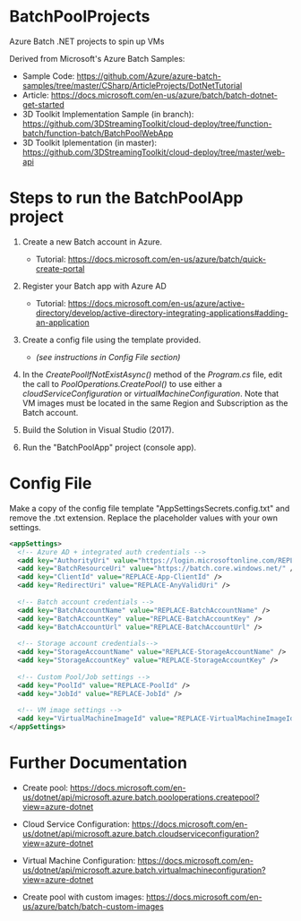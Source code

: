 # BatchPoolProjects
Azure Batch .NET projects to spin up VMs

Derived from Microsoft's Azure Batch Samples:
- Sample Code: https://github.com/Azure/azure-batch-samples/tree/master/CSharp/ArticleProjects/DotNetTutorial
- Article: https://docs.microsoft.com/en-us/azure/batch/batch-dotnet-get-started 
- 3D Toolkit Implementation Sample (in branch): https://github.com/3DStreamingToolkit/cloud-deploy/tree/function-batch/function-batch/BatchPoolWebApp
- 3D Toolkit Iplementation (in master): https://github.com/3DStreamingToolkit/cloud-deploy/tree/master/web-api


# Steps to run the BatchPoolApp project

1. Create a new Batch account in Azure.

    - Tutorial: https://docs.microsoft.com/en-us/azure/batch/quick-create-portal

2. Register your Batch app with Azure AD
    - Tutorial: https://docs.microsoft.com/en-us/azure/active-directory/develop/active-directory-integrating-applications#adding-an-application

3. Create a config file using the template provided.
    - _(see instructions in Config File section)_

4. In the *CreatePoolIfNotExistAsync()* method of the *Program.cs* file, edit the call to *PoolOperations.CreatePool()* to use either a *cloudServiceConfiguration* or *virtualMachineConfiguration*. Note that VM images must be located in the same Region and Subscription as the Batch account.

4. Build the Solution in Visual Studio (2017).

5. Run the "BatchPoolApp" project (console app).

# Config File

Make a copy of the config file template "AppSettingsSecrets.config.txt" and remove the .txt extension. Replace the placeholder values with your own settings.

```xml
<appSettings>
  <!-- Azure AD + integrated auth credentials -->
  <add key="AuthorityUri" value="https://login.microsoftonline.com/REPLACE-TenantId-DirId" />
  <add key="BatchResourceUri" value="https://batch.core.windows.net/" />
  <add key="ClientId" value="REPLACE-App-ClientId" />
  <add key="RedirectUri" value="REPLACE-AnyValidUri" />
  
  <!-- Batch account credentials -->
  <add key="BatchAccountName" value="REPLACE-BatchAccountName" />
  <add key="BatchAccountKey" value="REPLACE-BatchAccountKey" />
  <add key="BatchAccountUrl" value="REPLACE-BatchAccountUrl" />
  
  <!-- Storage account credentials-->
  <add key="StorageAccountName" value="REPLACE-StorageAccountName" />
  <add key="StorageAccountKey" value="REPLACE-StorageAccountKey" />
  
  <!-- Custom Pool/Job settings -->
  <add key="PoolId" value="REPLACE-PoolId" />
  <add key="JobId" value="REPLACE-JobId" />
  
  <!-- VM image settings -->
  <add key="VirtualMachineImageId" value="REPLACE-VirtualMachineImageId" />
</appSettings>

```

# Further Documentation

- Create pool: https://docs.microsoft.com/en-us/dotnet/api/microsoft.azure.batch.pooloperations.createpool?view=azure-dotnet

- Cloud Service Configuration: https://docs.microsoft.com/en-us/dotnet/api/microsoft.azure.batch.cloudserviceconfiguration?view=azure-dotnet

- Virtual Machine Configuration: https://docs.microsoft.com/en-us/dotnet/api/microsoft.azure.batch.virtualmachineconfiguration?view=azure-dotnet

- Create pool with custom images: https://docs.microsoft.com/en-us/azure/batch/batch-custom-images
